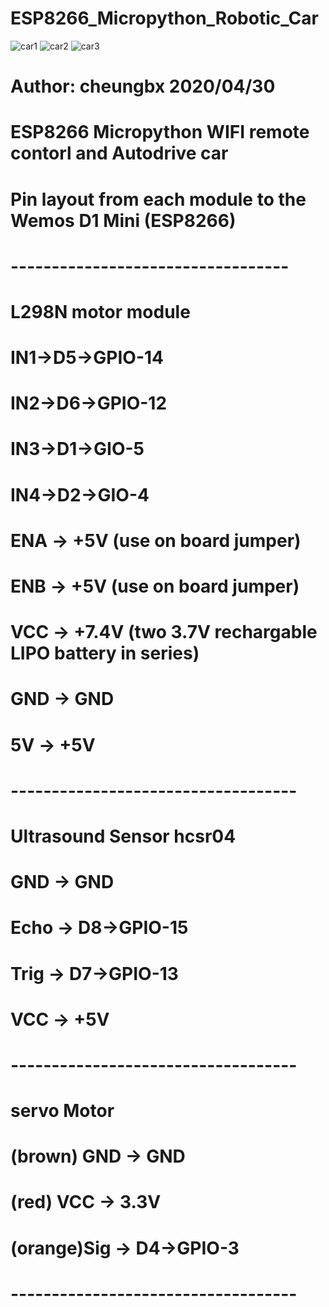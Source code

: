 # ESP8266_Micropython_Robotic_Car

![car1](https://github.com/cheungbx/esp8266_Microphython_Robotic_Car/blob/master/car1.jpg) 
![car2](https://github.com/cheungbx/esp8266_Microphython_Robotic_Car/blob/master/car2.jpg) 
![car3](https://github.com/cheungbx/esp8266_Microphython_Robotic_Car/blob/master/webpage.jpg) 
#
# Author: cheungbx  2020/04/30
# ESP8266 Micropython WIFI remote contorl and Autodrive car
#
# Pin layout from each module to the Wemos D1 Mini (ESP8266)
# ----------------------------------
# L298N motor module
# IN1->D5->GPIO-14
# IN2->D6->GPIO-12
# IN3->D1->GIO-5
# IN4->D2->GIO-4
# ENA -> +5V (use on board jumper)
# ENB -> +5V (use on board jumper)
# VCC -> +7.4V (two 3.7V rechargable LIPO battery in series)
# GND -> GND
# 5V  -> +5V
# -----------------------------------
# Ultrasound Sensor hcsr04
# GND  -> GND
# Echo -> D8->GPIO-15
# Trig -> D7->GPIO-13
# VCC  -> +5V
# -----------------------------------
# servo Motor
# (brown) GND  -> GND
# (red)   VCC  -> 3.3V
# (orange)Sig  -> D4->GPIO-3
# -----------------------------------
